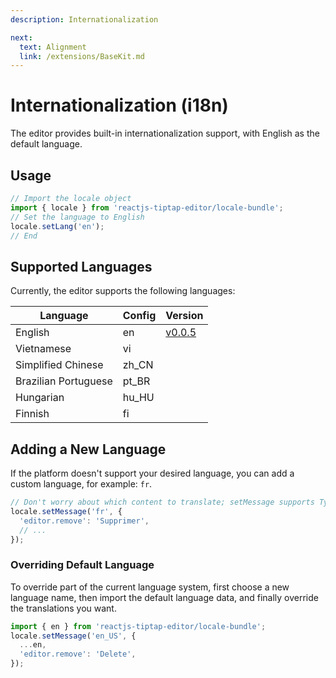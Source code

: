 ```yaml
---
description: Internationalization

next:
  text: Alignment
  link: /extensions/BaseKit.md
---
```


# Internationalization (i18n)

The editor provides built-in internationalization support, with English as the default language.

## Usage

```javascript
// Import the locale object
import { locale } from 'reactjs-tiptap-editor/locale-bundle';
// Set the language to English
locale.setLang('en');
// End
```

## Supported Languages

Currently, the editor supports the following languages:

| Language             | Config | Version                                                                          |
|----------------------|--------| -------------------------------------------------------------------------------- |
| English              | en     | [v0.0.5](https://github.com/hunghg255/reactjs-tiptap-editor/releases/tag/v0.0.5) |
| Vietnamese           | vi     |                                                                                  |
| Simplified Chinese   | zh_CN  |                                                                                  |
| Brazilian Portuguese | pt_BR  |                                                                                  |
| Hungarian            | hu_HU  |                                                                                  |
| Finnish              | fi     |                                                                                  |

## Adding a New Language

If the platform doesn't support your desired language, you can add a custom language, for example: `fr`.

```javascript
// Don't worry about which content to translate; setMessage supports TypeScript
locale.setMessage('fr', {
  'editor.remove': 'Supprimer',
  // ...
});
```

### Overriding Default Language

To override part of the current language system, first choose a new language name, then import the default language data, and finally override the translations you want.

```javascript
import { en } from 'reactjs-tiptap-editor/locale-bundle';
locale.setMessage('en_US', {
  ...en,
  'editor.remove': 'Delete',
});
```
